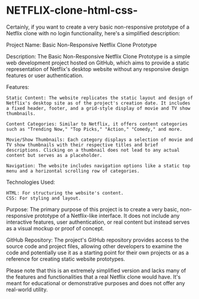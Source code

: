 # NETFLIX-clone-html-css-
Certainly, if you want to create a very basic non-responsive prototype of a Netflix clone with no login functionality, here's a simplified description:

Project Name: Basic Non-Responsive Netflix Clone Prototype

Description:
The Basic Non-Responsive Netflix Clone Prototype is a simple web development project hosted on GitHub, which aims to provide a static representation of Netflix's desktop website without any responsive design features or user authentication.

Features:

    Static Content: The website replicates the static layout and design of Netflix's desktop site as of the project's creation date. It includes a fixed header, footer, and a grid-style display of movie and TV show thumbnails.

    Content Categories: Similar to Netflix, it offers content categories such as "Trending Now," "Top Picks," "Action," "Comedy," and more.

    Movie/Show Thumbnails: Each category displays a selection of movie and TV show thumbnails with their respective titles and brief descriptions. Clicking on a thumbnail does not lead to any actual content but serves as a placeholder.

    Navigation: The website includes navigation options like a static top menu and a horizontal scrolling row of categories.

Technologies Used:

    HTML: For structuring the website's content.
    CSS: For styling and layout.

Purpose:
The primary purpose of this project is to create a very basic, non-responsive prototype of a Netflix-like interface. It does not include any interactive features, user authentication, or real content but instead serves as a visual mockup or proof of concept.

GitHub Repository:
The project's GitHub repository provides access to the source code and project files, allowing other developers to examine the code and potentially use it as a starting point for their own projects or as a reference for creating static website prototypes.

Please note that this is an extremely simplified version and lacks many of the features and functionalities that a real Netflix clone would have. It's meant for educational or demonstrative purposes and does not offer any real-world utility.
